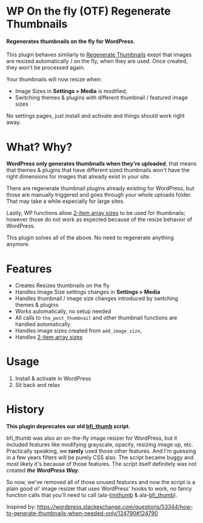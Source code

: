# WP On the fly (OTF) Regenerate Thumbnails

#### Regenerates thumbnails on the fly for WordPress. 

This plugin behaves similarly to [Regenerate Thumbnails](https://wordpress.org/plugins/regenerate-thumbnails/) exept that images are resized automatically / on the fly, when they are used. Once created, they won't be processed again.

Your thumbnails will now resize when:
* Image Sizes in **Settings > Media** is modified,
* Switching themes & plugins with different thumbnail / featured image sizes

No settings pages, just install and activate and things should work right away.

# What? Why?

**WordPress only generates thumbnails when they're uploaded**, that means that themes &amp; plugins that have different sized thumbnails won't have the right dimensions for images that already exist in your site.

There are regenerate thumbnail plugins already existing for WordPress, but those are manually triggered and goes through your whole uploads folder. That may take a while especially for large sites.

Lastly, WP functions allow [2-item array sizes](http://codex.wordpress.org/Function_Reference/the_post_thumbnail) to be used for thumbnails; however those do not work as expected because of the resize behavior of WordPress.

This plugin solves all of the above. No need to regenerate anything anymore.

# Features

* Creates Resizes thumbnails on the fly
* Handles Image Size settings changes in **Settings > Media**
* Handles thumbnail / image size changes introduced by switching themes & plugins
* Works automatically, no setup needed
* All calls to `the_post_thumbnail` and other thumbnail functions are handled automatically
* Handles image sizes created from `add_image_size`,
* Handles [2-item array sizes](http://codex.wordpress.org/Function_Reference/the_post_thumbnail)

# Usage

1. Install & activate in WordPress
2. Sit back and relax

# History

**This plugin deprecates our old [bfi_thumb](https://github.com/bfintal/bfi_thumb) script.**

bfi_thumb was also an on-the-fly image resizer for WordPress, but it included features like modifying grayscale, opacity, resizing image up, etc. Practically speaking, we **rarely** used those other features. And I'm guessing in a few years filters will be purely CSS also. The script became buggy and most likely it's because of those features. The script itself definitely was not created ***the WordPress Way***.

So now, we've removed all of those unused features and now the script is a plain good ol' image resizer that uses WordPress' hooks to work, no fancy function calls that you'll need to call (ala-[timthumb](http://www.binarymoon.co.uk/projects/timthumb/) & ala-[bfi_thumb](https://github.com/bfintal/bfi_thumb)).

Inspired by: https://wordpress.stackexchange.com/questions/53344/how-to-generate-thumbnails-when-needed-only/124790#124790

